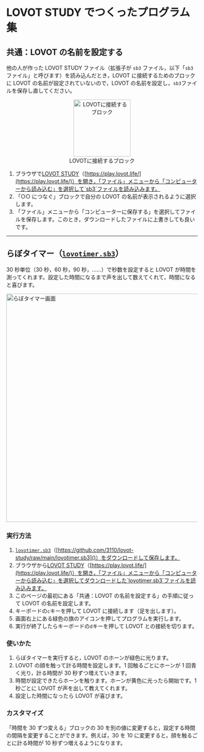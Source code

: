 # LOVOT STUDY でつくったプログラム集

## 共通：LOVOT の名前を設定する

他の人が作った LOVOT STUDY ファイル（拡張子が `sb3` ファイル，以下「`sb3`ファイル」と呼びます）を読み込んだとき，LOVOT に接続するためのブロックに LOVOT の名前が設定されていないので，LOVOT の名前を設定し，`sb3`ファイルを保存し直してください。

<p align="center">
    <a href="https://gyazo.com/3580213505f3c60753fb8bf356d90702"><img src="https://i.gyazo.com/3580213505f3c60753fb8bf356d90702.png" alt="LOVOTに接続するブロック" width="150"/></a><br />
    LOVOTに接続するブロック
</p>

1. ブラウザで[LOVOT STUDY](https://play.lovot.life/)（[https://play.lovot.life/](https://play.lovot.life/)）を開き，「ファイル」メニューから「コンピューターから読み込む」を選択して`sb3`ファイルを読み込みます。
1. 「○○ につなぐ」ブロックで自分の LOVOT の名前が表示されるように選択します。
1. 「ファイル」メニューから「コンピューターに保存する」を選択してファイルを保存します。このとき，ダウンロードしたファイルに上書きしても良いです。

---

## らぼタイマー（[`lovotimer.sb3`](https://github.com/3110/lovot-study/raw/main/lovotimer.sb3)）

30 秒単位（30 秒，60 秒，90 秒，……）で秒数を設定すると LOVOT が時間を測ってくれます。設定した時間になるまで声を出して数えてくれて，時間になると喜びます。

<a href="https://gyazo.com/3768fe270d982f4998bac82afb5e9ae8"><img src="https://i.gyazo.com/3768fe270d982f4998bac82afb5e9ae8.png" alt="らぼタイマー画面" width="600"/></a>

### 実行方法

1. [`lovotimer.sb3`](https://github.com/3110/lovot-study/raw/main/lovotimer.sb3)（[https://github.com/3110/lovot-study/raw/main/lovotimer.sb3]()）をダウンロードして保存します。
1. ブラウザから[LOVOT STUDY](https://play.lovot.life/)（[https://play.lovot.life/](https://play.lovot.life/)）を開き，「ファイル」メニューから「コンピューターから読み込む」を選択してダウンロードした`lovotimer.sb3`ファイルを読み込みます。
1. このページの最初にある「共通：LOVOT の名前を設定する」の手順に従って LOVOT の名前を設定します。
1. キーボードの`c`キーを押して LOVOT に接続します（足を出します）。
1. 画面右上にある緑色の旗のアイコンを押してプログラムを実行します。
1. 実行が終了したらキーボードの`d`キーを押して LOVOT との接続を切ります。

### 使いかた

1. らぼタイマーを実行すると，LOVOT のホーンが緑色に光ります。
1. LOVOT の顔を触って計る時間を設定します。1 回触るごとにホーンが 1 回青く光り，計る時間が 30 秒ずつ増えていきます。
1. 時間が設定できたらホーンを触ります。ホーンが黄色に光ったら開始です。1 秒ごとに LOVOT が声を出して教えてくれます。
1. 設定した時間になったら LOVOT が喜びます。

### カスタマイズ

「時間を 30 ずつ変える」ブロックの 30 を別の値に変更すると，設定する時間の間隔を変更することができます。例えば，30 を 10 に変更すると，顔を触るごとに計る時間が 10 秒ずつ増えるようになります。
